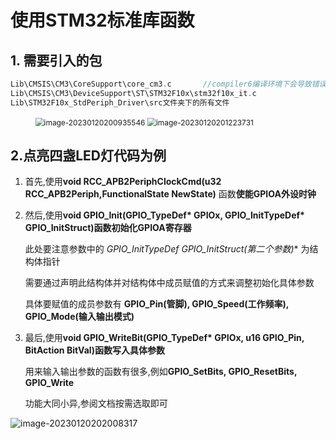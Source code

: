 # 使用STM32标准库函数

## 1. 需要引入的包

```c
Lib\CMSIS\CM3\CoreSupport\core_cm3.c       //compiler6编译环境下会导致错误,因为此版本下已经不支持此文件
Lib\CMSIS\CM3\DeviceSupport\ST\STM32F10x\stm32f10x_it.c
Lib\STM32F10x_StdPeriph_Driver\src文件夹下的所有文件
```

<figure>
    <img src="C:\Users\Lenovo\AppData\Roaming\Typora\typora-user-images\image-20230120200935546.png" alt="image-20230120200935546" style="zoom:85%;" />
    <img src="C:\Users\Lenovo\AppData\Roaming\Typora\typora-user-images\image-20230120201223731.png" alt="image-20230120201223731" style="zoom:85%;" /></figure>

## 2.点亮四盏LED灯代码为例

1. 首先,使用**void RCC_APB2PeriphClockCmd(u32 RCC_APB2Periph,FunctionalState NewState)** 函数**使能GPIOA外设时钟**

2. 然后,使用**void GPIO_Init(GPIO_TypeDef* GPIOx, GPIO_InitTypeDef* GPIO_InitStruct)**函数**初始化GPIOA寄存器**

   此处要注意参数中的 **GPIO_InitTypeDef* GPIO_InitStruct(第二个参数)** 为结构体指针

   需要通过声明此结构体并对结构体中成员赋值的方式来调整初始化具体参数

   具体要赋值的成员参数有 **GPIO_Pin(管脚), GPIO_Speed(工作频率), GPIO_Mode(输入输出模式)**

3. 最后,使用**void GPIO_WriteBit(GPIO_TypeDef* GPIOx, u16 GPIO_Pin, BitAction BitVal)**函数**写入具体参数**

   用来输入输出参数的函数有很多,例如**GPIO_SetBits, GPIO_ResetBits, GPIO_Write**

   功能大同小异,参阅文档按需选取即可

 ![image-20230120202008317](C:\Users\Lenovo\AppData\Roaming\Typora\typora-user-images\image-20230120202008317.png)